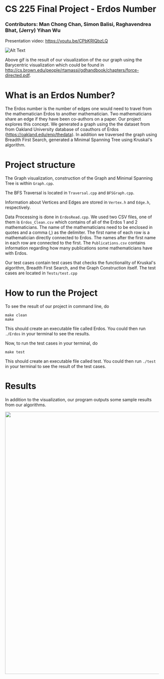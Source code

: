 # CS 225 Final Project - Erdos Number
### Contributors: Man Chong Chan, Simon Balisi, Raghavendrea Bhat, (Jerry) Yihan Wu

Presentation video: https://youtu.be/CPbKRIQbzLQ

![Alt Text](ErdosVisualization.gif)

Above gif is the result of our visualization of the our graph using the Barycentric visualization which could be found in http://cs.brown.edu/people/rtamassi/gdhandbook/chapters/force-directed.pdf.


# What is an Erdos Number?

The Erdos number is the number of edges one would need to travel from the mathematician Erdos to another mathematician. Two mathematicians share an edge if they have been co-authors on a paper. Our project explores this concept. We generated a graph using the the dataset from from Oakland University database of coauthors of Erdos (https://oakland.edu/enp/thedata). In addition we traversed the graph using Breadth First Search, generated a Minimal Spanning Tree using Kruskal's algorithm. 

# Project structure

The Graph visualization, construction of the Graph and Minimal Spanning Tree is within `Graph.cpp`.

The BFS Traversal is located in `Traversal.cpp` and `BFSGraph.cpp`.

Information about Vertices and Edges are stored in `Vertex.h` and `Edge.h`, respectively.

Data Processing is done in `ErdosRead.cpp`. We used two CSV files, one of them is `Erdos_Clean.csv` which contains of all of the Erdos 1 and 2 mathematicians. The name of the mathematicians need to be enclosed in quotes and a comma (,) as the delimiter. The first name of each row is a mathematician directly connected to Erdos. The names after the first name in each row are connected to the first. The `Publications.csv` contains information regarding how many publications some mathematicians have with Erdos. 

Our test cases contain test cases that checks the functionality of Kruskal's algorithm, Breadth First Search, and the Graph Construction itself. The test cases are located in `Tests/test.cpp`

# How to run the Project

To see the result of our project in command line, do 

```
make clean
make
```

This should create an executable file called Erdos. You could then run `./Erdos` in your terminal to see the results.

Now, to run the test cases in your terminal, do

```
make test
```

This should create an executable file called test. You could then run `./test` in your terminal to see the result of the test cases.

# Results

In addition to the visualization, our program outputs some sample results from our algorithms.

<img src="https://i.imgur.com/Fw7WnmJ.png" width="560" height="860">

